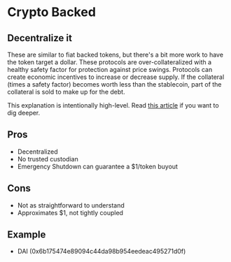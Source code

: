 # Crypto Backed

## Decentralize it

These are similar to fiat backed tokens, but there's a bit more work to have the token target a dollar. These protocols are over-collateralized with a healthy safety factor for protection against price swings. Protocols can create economic incentives to increase or decrease supply. If the collateral \(times a safety factor\) becomes worth less than the stablecoin, part of the collateral is sold to make up for the debt.

This explanation is intentionally high-level. Read [this article](https://medium.com/mycrypto/what-is-dai-and-how-does-it-work-742d09ba25d6#:~:text=The%20TRFM%20is%20an%20automatic,Price%20during%20a%20market%20swing.) if you want to dig deeper.

## Pros

* Decentralized
* No trusted custodian
* Emergency Shutdown can guarantee a $1/token buyout

## Cons

* Not as straightforward to understand
* Approximates $1, not tightly coupled

## Example

* DAI \(0x6b175474e89094c44da98b954eedeac495271d0f\)

